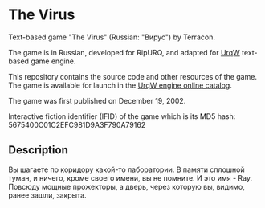 # The Virus

Text-based game "The Virus" (Russian: "Вирус") by Terracon.

The game is in Russian, developed for RipURQ, and adapted for [UrqW](https://github.com/urqw/UrqW) text-based game engine.

This repository contains the source code and other resources of the game. The game is available for launch in the [UrqW engine online catalog](https://urqw.github.io/UrqW/#virus).

The game was first published on December 19, 2002.

Interactive fiction identifier (IFID) of the game which is its MD5 hash: 5675400C01C2EFC981D9A3F790A79162

## Description

Вы шагаете по коридору какой-то лаборатории. В памяти сплошной туман, и ничего, кроме своего имени, вы не помните. И это имя - Ray. Повсюду мощные прожекторы, а дверь, через которую вы, видимо, ранее зашли, закрыта.
